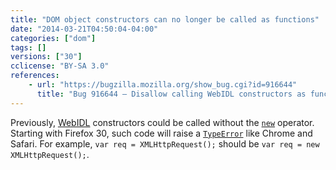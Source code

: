 ```yaml
---
title: "DOM object constructors can no longer be called as functions"
date: "2014-03-21T04:50:04-04:00"
categories: ["dom"]
tags: []
versions: ["30"]
cclicense: "BY-SA 3.0"
references:
    - url: "https://bugzilla.mozilla.org/show_bug.cgi?id=916644"
      title: "Bug 916644 – Disallow calling WebIDL constructors as functions on the web"
---
```

Previously, [WebIDL](http://dxr.mozilla.org/mozilla-central/source/dom/webidl/) constructors could be called without the [`new`](https://developer.mozilla.org/en-US/docs/Web/JavaScript/Reference/Operators/new) operator. Starting with Firefox 30, such code will raise a [`TypeError`](https://developer.mozilla.org/en-US/docs/Web/JavaScript/Reference/Global_Objects/TypeError) like Chrome and Safari. For example, `var req = XMLHttpRequest();` should be `var req = new XMLHttpRequest();`.
